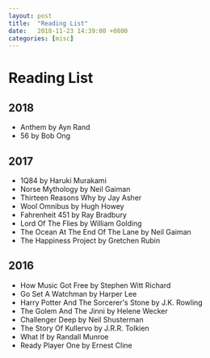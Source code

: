 ```yaml
---
layout: post
title:  "Reading List"
date:   2018-11-23 14:39:00 +0800
categories: [misc]
---
```


# Reading List
## 2018

* Anthem by Ayn Rand
* 56 by Bob Ong

## 2017

* 1Q84 by Haruki Murakami
* Norse Mythology by Neil Gaiman
* Thirteen Reasons Why by Jay Asher
* Wool Omnibus by Hugh Howey
* Fahrenheit 451 by Ray Bradbury
* Lord Of The Flies by William Golding
* The Ocean At The End Of The Lane by Neil Gaiman
* The Happiness Project by Gretchen Rubin

## 2016

* How Music Got Free by Stephen Witt Richard
* Go Set A Watchman by Harper Lee
* Harry Potter And The Sorcerer's Stone by J.K. Rowling
* The Golem And The Jinni by Helene Wecker
* Challenger Deep by Neil Shusterman
* The Story Of Kullervo by J.R.R. Tolkien
* What If by Randall Munroe
* Ready Player One by Ernest Cline